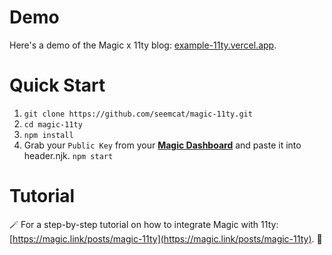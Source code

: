 
# Demo
Here's a demo of the Magic x 11ty blog: [example-11ty.vercel.app](example-11ty.vercel.app).

# Quick Start
1. `git clone https://github.com/seemcat/magic-11ty.git`
2. `cd magic-11ty`
3. `npm install`
4. Grab your `Public Key` from your [**Magic Dashboard**](https://dashboard.magic.link) and paste it into header.njk.
`npm start`

# Tutorial
🪄 For a step-by-step tutorial on how to integrate Magic with 11ty: [https://magic.link/posts/magic-11ty](https://magic.link/posts/magic-11ty). 🍰
